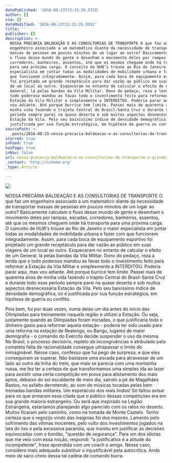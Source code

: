 ```yaml
---
datePublished: '2016-08-23T23:15:26.573Z'
author: []
via: {}
dateModified: '2016-08-23T23:15:25.995Z'
title: ''
publisher: {}
description: >-
  NOSSA PRECÁRIA BALDEAÇÃO E AS CONSULTORIAS DE TRANSPORTE O que faz um
  engenheiro associado a um matemático diante da necessidade de transportar
  massas de pessoas em poucos minutos de um lugar ao outro? Basicamente calculam
  o fluxo desse mundo de gente e desenham o movimento deles por rampas, escadas,
  corredores, banheiros, assentos, até que os mesmos cheguem onde há transporte
  para uma próxima carga. O conceito de HUB’s trouxe ao Rio de Janeiro o maior
  especialista em juntar todas as modalidades de mobilidade urbana e fazer com
  que funcionem integradamente. Assim, para cada boca de equipamento esportivo
  foi projetado um grande receptáculo para dar vazão ao público em suas viagens
  de um local ao outro. Esqueceram no entanto de calcular o efeito de um
  General, lá pelas bandas da Vila Militar. Dono do pedaço, reza a lenda que o
  todo poderoso mandou as favas todo o investimento feito para reformar a
  Estação da Vila Militar e simplesmente a INTERDITOU. Poderia parar aqui, mas
  vou adiante. Até porque burrice tem limite. Passei mais de quarenta anos de
  minha vida fazendo o trajeto Central do Brasil-Santa Cruz e durante todo esse
  período sempre parei na quase deserta e sob muitos aspectos desnecessária
  Estação da Vila. Pelo seu baixíssimo índice de densidade demográfica, só é
  justificada por sua função estratégica, em hipótese de guerra ou conflito.
sourcePath: >-
  _posts/2016-08-23-nossa-precaria-baldeacao-e-as-consultorias-de-transporte-o-q.md
starred: true
inFeed: true
hasPage: true
inNav: false
url: nossa-precaria-baldeacao-e-as-consultorias-de-transporte-o-q/index.html
_context: 'http://schema.org'
_type: Article

---
```

![](https://the-grid-user-content.s3-us-west-2.amazonaws.com/780cbf61-3a37-4379-901c-0818a7faaa37.jpg)

NOSSA PRECÁRIA BALDEAÇÃO E AS CONSULTORIAS DE TRANSPORTE O que faz um engenheiro associado a um matemático diante da necessidade de transportar massas de pessoas em poucos minutos de um lugar ao outro? Basicamente calculam o fluxo desse mundo de gente e desenham o movimento deles por rampas, escadas, corredores, banheiros, assentos, até que os mesmos cheguem onde há transporte para uma próxima carga. O conceito de HUB's trouxe ao Rio de Janeiro o maior especialista em juntar todas as modalidades de mobilidade urbana e fazer com que funcionem integradamente. Assim, para cada boca de equipamento esportivo foi projetado um grande receptáculo para dar vazão ao público em suas viagens de um local ao outro. Esqueceram no entanto de calcular o efeito de um General, lá pelas bandas da Vila Militar. Dono do pedaço, reza a lenda que o todo poderoso mandou as favas todo o investimento feito para reformar a Estação da Vila Militar e simplesmente a INTERDITOU. Poderia parar aqui, mas vou adiante. Até porque burrice tem limite. Passei mais de quarenta anos de minha vida fazendo o trajeto Central do Brasil-Santa Cruz e durante todo esse período sempre parei na quase deserta e sob muitos aspectos desnecessária Estação da Vila. Pelo seu baixíssimo índice de densidade demográfica, só é justificada por sua função estratégica, em hipótese de guerra ou conflito.

Pois bem, fui por duas vezes, numa delas um dia antes do início das Olimpíadas para treinamento naquela região e utilizei a Estação. Ou seja, justamente quando as Olimpíadas foram iniciadas, o que justificaria todo o dinheiro gasto para reformar aquela estação - poderia ter sido usado para uma reforma na estação de Realengo, ou Bangu, lugares de maior demografia - o comando do Exército decide suspender o uso da mesma. No Brasil, o processo decisório, repleto de incongruências e atribulado pela completa falta de racionalidade consegue ultrapassar o limite do inimaginável. Nesse caso, confesso que fui pego de surpresa, e que eles conseguiram se superar. Não bastasse uma escada para atravessar de um lado ao outro da linha do trem, que mais se parecia com uma montanha russa, me fez ter a certeza de que transformamos uma simples ida ao lazer para assistir uma certa competição em prova para alistamento dos mais aptos, debaixo do sol escaldante de meio dia, saindo a pé de Magalhães Bastos, no asfalto derretendo, ao som de músicas tocadas pelas bem treinadas bandas militares. Um espetáculo dos mais lindos! Só faltou avisar para os que armaram essa cilada que o público dessas competições era em sua grande maioria estrangeiro. Ou será que inspirado na Legião Estrangeira, estaríamos planejando algo parecido com os ratos no deserto. Muitos ficaram pelo caminho, como na tomada de Monte Castelo. Tenho certeza que o regozijo vindo das insígnias foi dos maiores. Lamento pelo sofrimento das vítimas inocentes, pelo vulto dos investimentos jogados na lata do lixo e pela excessiva paranóia, que insistiu em justificar as decisões equivocadas com o bordão, "questão de segurança". Para um dos idiotas que me veio com essa noção, respondi: "a justificativa é a atitude do incompetente", frase aprendida com um coach e amigo. Nesse caso, considero mais adequado substituir o injustificável pela autocrítica. Ando meio de saco cheio dessa tal cadeia de comando burra.